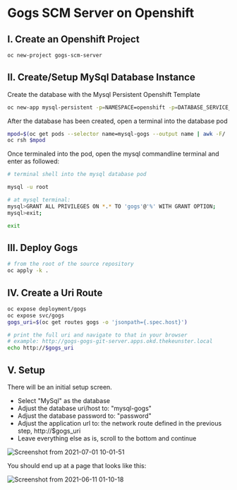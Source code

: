 # Gogs SCM Server on Openshift

## I. Create an Openshift Project

```bash
oc new-project gogs-scm-server
```

## II. Create/Setup MySql Database Instance

Create the database with the Mysql Persistent Openshift Template

```bash
oc new-app mysql-persistent -p=NAMESPACE=openshift -p=DATABASE_SERVICE_NAME=mysql-gogs -p=MYSQL_DATABASE=gogs -p=MYSQL_USER=gogs -p=MYSQL_PASSWORD=password -p=MYSQL_ROOT_PASSWORD=password -p=MEMORY_LIMIT=1Gi -p=VOLUME_CAPACITY=1Gi -p=MYSQL_VERSION=8.0-el8
```

After the database has been created, open a terminal into the database pod

```bash
mpod=$(oc get pods --selector name=mysql-gogs --output name | awk -F/ '{print $NF}')
oc rsh $mpod
```

Once terminaled into the pod, open the mysql commandline terminal and enter as followed: 

```bash
# terminal shell into the mysql database pod

mysql -u root

# at mysql terminal: 
mysql>GRANT ALL PRIVILEGES ON *.* TO 'gogs'@'%' WITH GRANT OPTION;
mysql>exit;

exit
```

## III. Deploy Gogs

```bash
# from the root of the source repository
oc apply -k .
```

## IV. Create a Uri Route

```bash
oc expose deployment/gogs
oc expose svc/gogs
gogs_uri=$(oc get routes gogs -o 'jsonpath={.spec.host}')

# print the full uri and navigate to that in your browser
# example: http://gogs-gogs-git-server.apps.okd.thekeunster.local
echo http://$gogs_uri
```

## V. Setup

There will be an initial setup screen. 
- Select "MySql" as the database 
- Adjust the database uri/host to: "mysql-gogs"
- Adjust the database password to: "password"
- Adjust the application url to: the network route defined in the previous step, http://$gogs_uri
- Leave everything else as is, scroll to the bottom and continue

![Screenshot from 2021-07-01 10-01-51](https://user-images.githubusercontent.com/61749/124146545-7aa97a00-da53-11eb-861c-36102eb02a7c.png)

You should end up at a page that looks like this:

![Screenshot from 2021-06-11 01-10-18](https://user-images.githubusercontent.com/61749/121639258-e2bb0080-ca51-11eb-89e0-c5006745efc3.png)


